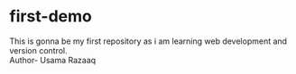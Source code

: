 # first-demo
This is gonna be my first repository as i am learning web development and version control.
<br>
Author- Usama Razaaq
